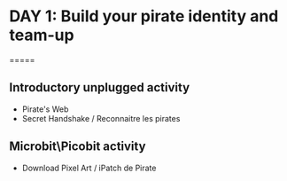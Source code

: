 # DAY 1: Build your pirate identity and team-up
=====
## Introductory unplugged activity 
* Pirate's Web
* Secret Handshake / Reconnaitre les pirates

## Microbit\Picobit activity
* Download Pixel Art / iPatch de Pirate
